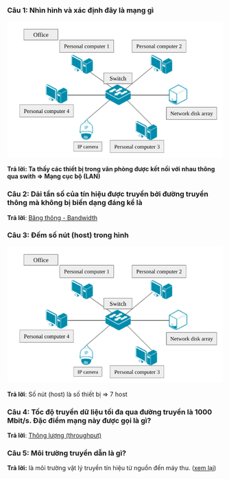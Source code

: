 ### Câu 1: Nhìn hình và xác định đây là mạng gì

<p align="center">
  <img src="https://github.com/CHu292/SOC/blob/main/Networking/Dlink_Fundamentals_of_Network_Technology/Data_Transmission_and_Switching_in_Computer_Networks/1_Basic_concepts_of_network_technologies/image/Test_1_3.png" width="1000">
</p>

**Trả lời: Ta thấy các thiết bị trong văn phòng được kết nối với nhau thông qua swith => Mạng cục bộ (LAN)**

### Câu 2: Dải tần số của tín hiệu được truyền bởi đường truyền thông mà không bị biến dạng đáng kể là

**Trả lời**: [Băng thông - Bandwidth](https://github.com/CHu292/SOC/blob/main/Networking/Dlink_Fundamentals_of_Network_Technology/Data_Transmission_and_Switching_in_Computer_Networks/1_Basic_concepts_of_network_technologies/1_2_Basic_concepts_in_the_field_of_computer_networks.md)

### Câu 3:  Đếm số nút (host) trong hình

<p align="center">
  <img src="https://github.com/CHu292/SOC/blob/main/Networking/Dlink_Fundamentals_of_Network_Technology/Data_Transmission_and_Switching_in_Computer_Networks/1_Basic_concepts_of_network_technologies/image/Test_1_3.png" width="1000">
</p>

**Trả lời**: Số nút (host) là số thiết bị => 7 host

### Câu 4: Tốc độ truyền dữ liệu tối đa qua đường truyền là 1000 Mbit/s. Đặc điểm mạng này được gọi là gì?
**Trả lời**: [Thông lượng (throughput)](https://github.com/CHu292/SOC/blob/main/Networking/Dlink_Fundamentals_of_Network_Technology/Data_Transmission_and_Switching_in_Computer_Networks/1_Basic_concepts_of_network_technologies/1_2_Basic_concepts_in_the_field_of_computer_networks.md)

### Câu 5: Môi trường truyền dẫn là gì?
**Trả lời:** là môi trường vật lý truyền tín hiệu từ nguồn đến máy thu. ([xem lại](https://github.com/CHu292/SOC/blob/main/Networking/Dlink_Fundamentals_of_Network_Technology/Data_Transmission_and_Switching_in_Computer_Networks/1_Basic_concepts_of_network_technologies/1_2_Basic_concepts_in_the_field_of_computer_networks.md))

